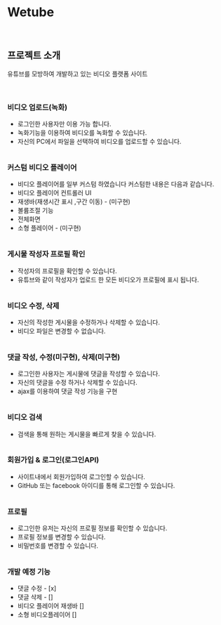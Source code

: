 # Wetube

<br>

## 프로젝트 소개

유튜브를 모방하여 개발하고 있는 비디오 플랫폼 사이트

<br>

### 비디오 업로드(녹화)
+ 로그인한 사용자만 이용 가능 합니다.
+ 녹화기능을 이용하여 비디오를 녹화할 수 있습니다.
+ 자신의 PC에서 파일을 선택하여 비디오를 업로드할 수 있습니다.
<img src="">

<br>

### 커스텀 비디오 플레이어
+ 비디오 플레이어를 일부 커스텀 하였습니다 커스텀한 내용은 다음과 같습니다.
+ 비디오 플레이어 컨트롤러 UI
+ 재생바(재생시간 표시 ,구간 이동) - (미구현)
+ 볼륨조절 기능
+ 전체화면
+ 소형 플레이어 - (미구현)
<img src="">

<br>

### 게시물 작성자 프로필 확인
+ 작성자의 프로필을 확인할 수 있습니다.
+ 유튜브와 같이 작성자가 업로드 한 모든 비디오가 프로필에 표시 됩니다.
<img src="">

<br>

### 비디오 수정, 삭제
+ 자신의 작성한 게시물을 수정하거나 삭제할 수 있습니다.
+ 비디오 파일은 변경할 수 없습니다.
<img src="">

<br>

### 댓글 작성, 수정(미구현), 삭제(미구현)
+ 로그인한 사용자는 게시물에 댓글을 작성할 수 있습니다.
+ 자신의 댓글을 수정 하거나 삭제할 수 있습니다.
+ ajax를 이용하여 댓글 작성 기능을 구현 


<img src="">

<br>

### 비디오 검색
+ 검색을 통해 원하는 게시물을 빠르게 찾을 수 있습니다.
<img src="">

<br>

### 회원가입 & 로그인(로그인API)
+ 사이트내에서 회원가입하여 로그인할 수 있습니다.
+ GitHub 또는 facebook 아이디를 통해 로그인할 수 있습니다.
<img src="">

<br>

### 프로필
+ 로그인한 유저는 자신의 프로필 정보를 확인할 수 있습니다.
+ 프로필 정보를 변경할 수 있습니다.
+ 비밀번호를 변경할 수 있습니다.
<img src="">

<br>

### 개발 예정 기능

+ 댓글 수정 - [x]
+ 댓글 삭제 - []
+ 비디오 플레이어 재생바 []
+ 소형 비디오플레이어 []


